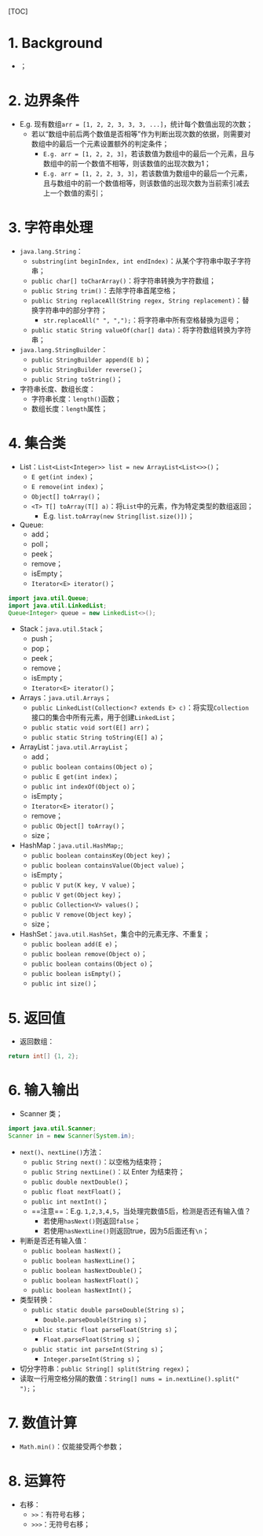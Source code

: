 [TOC]



# 1. Background

- ；



# 2. 边界条件

- E.g. 现有数组`arr = [1, 2, 2, 3, 3, 3, ...]`，统计每个数值出现的次数；
  - 若以“数组中前后两个数值是否相等”作为判断出现次数的依据，则需要对数组中的最后一个元素设置额外的判定条件；
    - `E.g. arr = [1, 2, 2, 3]`，若该数值为数组中的最后一个元素，且与数组中的前一个数值不相等，则该数值的出现次数为1；
    - `E.g. arr = [1, 2, 2, 3, 3]`，若该数值为数组中的最后一个元素，且与数组中的前一个数值相等，则该数值的出现次数为当前索引减去上一个数值的索引；



# 3. 字符串处理

- `java.lang.String`：
  - `substring(int beginIndex, int endIndex)`：从某个字符串中取子字符串；
  - `public char[] toCharArray()`：将字符串转换为字符数组；
  - `public String trim()`：去除字符串首尾空格；
  - `public String replaceAll(String regex, String replacement)`：替换字符串中的部分字符；
    - `str.replaceAll(" ", ",");`：将字符串中所有空格替换为逗号；
  - `public static String valueOf(char[] data)`：将字符数组转换为字符串；
- `java.lang.StringBuilder`：
  - `public StringBuilder append(E b)`；
  - `public StringBuilder reverse()`；
  - `public String toString()`；
- 字符串长度、数组长度：
  - 字符串长度：`length()`函数；
  - 数组长度：`length`属性；

# 4. 集合类

- List：`List<List<Integer>> list = new ArrayList<List<>>()`；
  - `E get(int index)`；
  - `E remove(int index)`；
  - `Object[] toArray()`；
  - `<T> T[] toArray(T[] a)`：将`List`中的元素，作为特定类型的数组返回；
    - E.g. `list.toArray(new String[list.size()])`；
- Queue:
  - add；
  - poll；
  - peek；
  - remove；
  - isEmpty；
  - `Iterator<E> iterator()`；

```java
import java.util.Queue;
import java.util.LinkedList;
Queue<Integer> queue = new LinkedList<>();
```

- Stack：`java.util.Stack`；
  - push；
  - pop；
  - peek；
  - remove；
  - isEmpty；
  - `Iterator<E> iterator()`；
- Arrays：`java.util.Arrays`；
  - `public LinkedList(Collection<? extends E> c)`：将实现`Collection`接口的集合中所有元素，用于创建`LinkedList`；
  - `public static void sort(E[] arr)`；
  - `public static String toString(E[] a)`；
- ArrayList：`java.util.ArrayList`；
  - add；
  - `public boolean contains(Object o)`；
  - `public E get(int index)`；
  - `public int indexOf(Object o)`；
  - isEmpty；
  - `Iterator<E> iterator()`；
  - remove；
  - `public Object[] toArray()`；
  - size；
- HashMap：`java.util.HashMap;`;
  - `public boolean containsKey(Object key)`；
  - `public boolean containsValue(Object value)`；
  - isEmpty；
  - `public V put(K key, V value)`；
  - `public V get(Object key)`；
  - `public Collection<V> values()`；
  - `public V remove(Object key)`；
  - size；
- HashSet：`java.util.HashSet`，集合中的元素无序、不重复；
  - `public boolean add(E e)`；
  - `public boolean remove(Object o)`；
  - `public boolean contains(Object o)`；
  - `public boolean isEmpty()`；
  - `public int size()`；

# 5. 返回值

- 返回数组：

```java
return int[] {1, 2};
```



# 6. 输入输出

- Scanner 类；

```java
import java.util.Scanner;
Scanner in = new Scanner(System.in);
```

- `next()`、`nextLine()`方法：
  - `public String next()`：以空格为结束符；
  - `public String nextLine()`：以 Enter 为结束符；
  - `public double nextDouble()`；
  - `public float nextFloat()`；
  - `public int nextInt()`；
  - ==注意==：E.g. `1,2,3,4,5`，当处理完数值5后，检测是否还有输入值？
    - 若使用`hasNext()`则返回`false`；
    - 若使用`hasNextLine()`则返回true，因为5后面还有`\n`；
- 判断是否还有输入值：
  - `public boolean hasNext()`；
  - `public boolean hasNextLine()`；
  - `public boolean hasNextDouble()`；
  - `public boolean hasNextFloat()`；
  - `public boolean hasNextInt()`；
- 类型转换：
  - `public static double parseDouble(String s)`；
    - `Double.parseDouble(String s)`；
  - `public static float parseFloat(String s)`；
    - `Float.parseFloat(String s)`；
  - `public static int parseInt(String s)`；
    - `Integer.parseInt(String s)`；
- 切分字符串：`public String[] split(String regex)`；
- 读取一行用空格分隔的数值：`String[] nums = in.nextLine().split(" ");`；



# 7. 数值计算

- `Math.min()`：仅能接受两个参数；

# 8. 运算符

- 右移：
  - `>>`：有符号右移；
  - `>>>`：无符号右移；